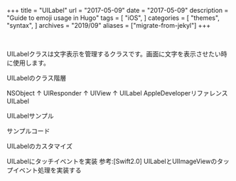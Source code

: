 +++
title = "UILabel"
url = "2017-05-09"
date = "2017-05-09"
description = "Guide to emoji usage in Hugo"
tags = [
    "iOS",
]
categories = [
    "themes",
    "syntax",
]
archives = "2019/09"
aliases = ["migrate-from-jekyl"]
+++

<br>

UILabelクラスは文字表示を管理するクラスです。画面に文字を表示させたい時に使用します。

UILabelのクラス階層

NSObject
↑
UIResponder
↑
UIView
↑
UILabel
AppleDeveloperリファレンスUILabel




UILabelサンプル

サンプルコード


<script src="https://gist.github.com/O-Junpei/6b60db47265f949ded1ee50517b25a5a.js"></script>


UILabelのカスタマイズ

UILabelにタッチイベントを実装
参考:[Swift2.0] UILabelとUIImageViewのタップイベント処理を実装する

<script src="https://gist.github.com/O-Junpei/0fb9d9197ce5817e365b064adbd2b409.js"></script>
